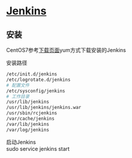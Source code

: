 # [Jenkins](https://jenkins.io/)

## 安装
CentOS7参考[下载页面](https://pkg.jenkins.io/redhat/)yum方式下载安装的Jenkins

安装路径
```bash
/etc/init.d/jenkins
/etc/logrotate.d/jenkins
# 配置文件
/etc/sysconfig/jenkins
# 工作目录
/usr/lib/jenkins
/usr/lib/jenkins/jenkins.war
/usr/sbin/rcjenkins
/var/cache/jenkins
/var/lib/jenkins
/var/log/jenkins
```

启动Jenkins  
sudo service jenkins start
